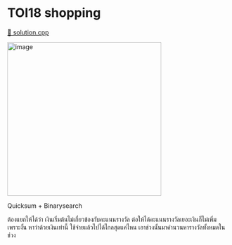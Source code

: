 # TOI18 shopping

[🎉 solution.cpp](./toi18_shopping.cpp)

<img width="350" alt="image" src="https://github.com/krist7599555/toi/assets/19445033/cab4ce7c-5d38-4118-9553-ee980695a05c">

Quicksum + Binarysearch

ต้องแยกให้ได้ว่า เงินเริ่มต้นไม่เกี่ยวข้องกับคะแนนรางวัล ต่อให้ได้คะแนนรางวัลเยอะเงินก็ไม่เพิ่ม
เพราะงั้น หาว่าด้วยเงินเท่านี้ ใช้จ่ายแล้วไปได้ไกลสุดแค่ไหน
เอาช่วงนั้นมาคำนวนหารางวัลทั้งหมดในช่วง
